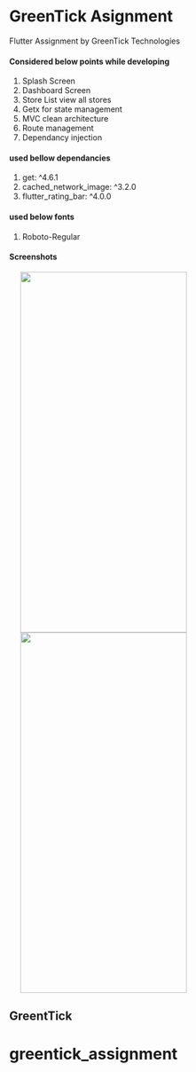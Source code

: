 # GreenTick Asignment

Flutter Assignment by GreenTick Technologies

#### Considered below points while developing <br>
1. Splash Screen
2. Dashboard Screen
3. Store List view all stores
4. Getx for state management
5. MVC clean architecture
6. Route management
7. Dependancy injection

#### used bellow dependancies
1. get: ^4.6.1
2. cached_network_image: ^3.2.0
3. flutter_rating_bar: ^4.0.0

#### used below fonts
1. Roboto-Regular


#### Screenshots
<p float="left">
  <img src="https://user-images.githubusercontent.com/34621423/117530805-c5cb8180-affc-11eb-8fa8-539440d44ace.png" width="300" height="650" hspace="20"/>
  <img src="https://user-images.githubusercontent.com/34621423/117530809-cb28cc00-affc-11eb-9734-f805307e63db.png" width="300" height="650" hspace="20" /> 
</p>

## GreentTick


# greentick_assignment
